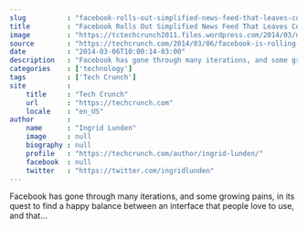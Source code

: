 ```yaml
---
slug          : "facebook-rolls-out-simplified-news-feed-that-leaves-content-and-ads-alone"
title         : "Facebook Rolls Out Simplified News Feed That Leaves Content And Ads Alone"
image         : "https://tctechcrunch2011.files.wordpress.com/2014/03/news-feed_screenshot-3.png?w=764&h=400&crop=1"
source        : "https://techcrunch.com/2014/03/06/facebook-is-rolling-out-a-more-simplified-news-feed-with-helveticaarial-fonts-new-cards-bolder-photos/"
date          : "2014-03-06T10:00:14-03:00"
description   : "Facebook has gone through many iterations, and some growing pains, in its quest to find a happy balance between an interface that people love to use, and that..."
categories    : ['technology']
tags          : ['Tech Crunch']
site          :
    title     : "Tech Crunch"
    url       : "https://techcrunch.com"
    locale    : "en_US"
author        :
    name      : "Ingrid Lunden"
    image     : null
    biography : null
    profile   : "https://techcrunch.com/author/ingrid-lunden/"
    facebook  : null
    twitter   : "https://twitter.com/ingridlunden"
---
```


Facebook has gone through many iterations, and some growing pains, in its quest to find a happy balance between an interface that people love to use, and that...
